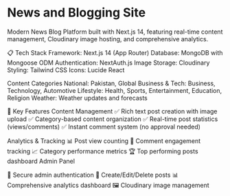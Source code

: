 # News and Blogging Site
Modern News Blog Platform built with Next.js 14, featuring real-time content management, Cloudinary image hosting, and comprehensive analytics.

📋 Tech Stack
Framework: Next.js 14 (App Router)
Database: MongoDB with Mongoose ODM
Authentication: NextAuth.js
Image Storage: Cloudinary
Styling: Tailwind CSS
Icons: Lucide React

 Content Categories
National: Pakistan, Global
Business & Tech: Business, Technology, Automotive
Lifestyle: Health, Sports, Entertainment, Education, Religion
Weather: Weather updates and forecasts

🚀 Key Features
Content Management
✅ Rich text post creation with image upload
✅ Category-based content organization
✅ Real-time post statistics (views/comments)
✅ Instant comment system (no approval needed)

Analytics & Tracking
📊 Post view counting
💬 Comment engagement tracking
📈 Category performance metrics
🏆 Top performing posts dashboard
Admin Panel

🔐 Secure admin authentication
📝 Create/Edit/Delete posts
📊 Comprehensive analytics dashboard
🖼️ Cloudinary image management

